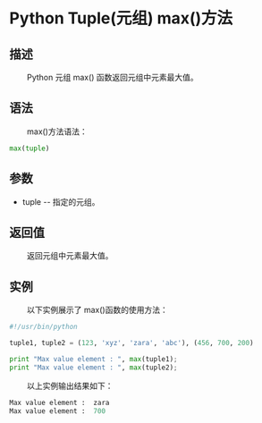 # Python Tuple(元组) max()方法
## 描述
&#160;&#160;&#160;&#160;&#160;&#160;&#160;&#160;Python 元组 max() 函数返回元组中元素最大值。

## 语法
&#160;&#160;&#160;&#160;&#160;&#160;&#160;&#160;max()方法语法：

```python
max(tuple)
```

## 参数
- tuple -- 指定的元组。

## 返回值
&#160;&#160;&#160;&#160;&#160;&#160;&#160;&#160;返回元组中元素最大值。

## 实例
&#160;&#160;&#160;&#160;&#160;&#160;&#160;&#160;以下实例展示了 max()函数的使用方法：

```python
#!/usr/bin/python

tuple1, tuple2 = (123, 'xyz', 'zara', 'abc'), (456, 700, 200)

print "Max value element : ", max(tuple1);
print "Max value element : ", max(tuple2);
```

&#160;&#160;&#160;&#160;&#160;&#160;&#160;&#160;以上实例输出结果如下：

```python
Max value element :  zara
Max value element :  700
```
